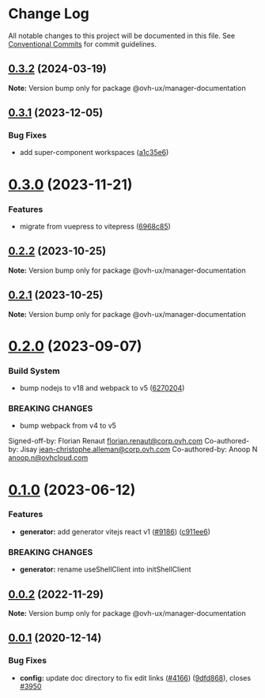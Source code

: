 # Change Log

All notable changes to this project will be documented in this file.
See [Conventional Commits](https://conventionalcommits.org) for commit guidelines.

## [0.3.2](https://github.com/ovh/manager/compare/@ovh-ux/manager-documentation@0.3.1...@ovh-ux/manager-documentation@0.3.2) (2024-03-19)

**Note:** Version bump only for package @ovh-ux/manager-documentation





## [0.3.1](https://github.com/ovh/manager/compare/@ovh-ux/manager-documentation@0.3.0...@ovh-ux/manager-documentation@0.3.1) (2023-12-05)


### Bug Fixes

* add super-component workspaces ([a1c35e6](https://github.com/ovh/manager/commit/a1c35e6817d3f41925954c16b381ebeaea440bd7))





# [0.3.0](https://github.com/ovh/manager/compare/@ovh-ux/manager-documentation@0.2.2...@ovh-ux/manager-documentation@0.3.0) (2023-11-21)


### Features

* migrate from vuepress to vitepress ([6968c85](https://github.com/ovh/manager/commit/6968c85f00e19c41bc240abb37a50e9dacf9c5e5))





## [0.2.2](https://github.com/ovh/manager/compare/@ovh-ux/manager-documentation@0.2.1...@ovh-ux/manager-documentation@0.2.2) (2023-10-25)

**Note:** Version bump only for package @ovh-ux/manager-documentation





## [0.2.1](https://github.com/ovh/manager/compare/@ovh-ux/manager-documentation@0.2.0...@ovh-ux/manager-documentation@0.2.1) (2023-10-25)

**Note:** Version bump only for package @ovh-ux/manager-documentation





# [0.2.0](https://github.com/ovh/manager/compare/@ovh-ux/manager-documentation@0.1.0...@ovh-ux/manager-documentation@0.2.0) (2023-09-07)


### Build System

* bump nodejs to v18 and webpack to v5 ([6270204](https://github.com/ovh/manager/commit/6270204e59bbfb87ec000c5853be08027affbb69))


### BREAKING CHANGES

* bump webpack from v4 to v5

Signed-off-by: Florian Renaut <florian.renaut@corp.ovh.com>
Co-authored-by: Jisay <jean-christophe.alleman@corp.ovh.com>
Co-authored-by: Anoop N <anoop.n@ovhcloud.com>





# [0.1.0](https://github.com/ovh/manager/compare/@ovh-ux/manager-documentation@0.0.2...@ovh-ux/manager-documentation@0.1.0) (2023-06-12)


### Features

* **generator:**  add generator vitejs react v1 ([#9186](https://github.com/ovh/manager/issues/9186)) ([c911ee6](https://github.com/ovh/manager/commit/c911ee6168e2803e2022dc0e275f242953ad8255))


### BREAKING CHANGES

* **generator:** rename useShellClient into initShellClient





## [0.0.2](https://github.com/ovh/manager/compare/@ovh-ux/manager-documentation@0.0.1...@ovh-ux/manager-documentation@0.0.2) (2022-11-29)

**Note:** Version bump only for package @ovh-ux/manager-documentation





## [0.0.1](https://github.com/ovh/manager/compare/@ovh-ux/manager-documentation@0.0.0...@ovh-ux/manager-documentation@0.0.1) (2020-12-14)


### Bug Fixes

* **config:** update doc directory to fix edit links ([#4166](https://github.com/ovh/manager/issues/4166)) ([9dfd868](https://github.com/ovh/manager/commit/9dfd868c8f65b2fe334e1cbaf2c32688f395d841)), closes [#3950](https://github.com/ovh/manager/issues/3950)
